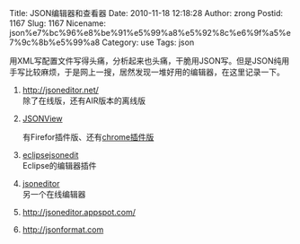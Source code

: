 Title: JSON编辑器和查看器
Date: 2010-11-18 12:18:28
Author: zrong
Postid: 1167
Slug: 1167
Nicename: json%e7%bc%96%e8%be%91%e5%99%a8%e5%92%8c%e6%9f%a5%e7%9c%8b%e5%99%a8
Category: use
Tags: json

用XML写配置文件写得头痛，分析起来也头痛，干脆用JSON写。但是JSON纯用手写比较麻烦，于是网上一搜，居然发现一堆好用的编辑器，在这里记录一下。

1.  <http://jsoneditor.net/>  
    除了在线版，还有AIR版本的离线版
2.  [JSONView](http://jsonview.com/)  

    有Firefor插件版、还有[chrome插件版](https://github.com/jamiew/jsonview-chrome)
3.  [eclipsejsonedit](http://sourceforge.net/projects/eclipsejsonedit/)  
    Eclipse的编辑器插件
4.  [jsoneditor](http://braincast.nl/samples/jsoneditor/)  
    另一个在线编辑器
5.  <http://jsoneditor.appspot.com/>
6.  <http://jsonformat.com>

